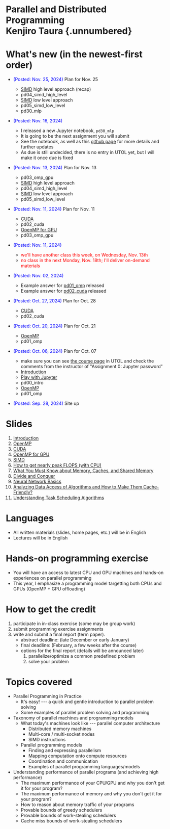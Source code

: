 <link rel="stylesheet" href="scripts/style.css">

# Parallel and Distributed Programming <br/> Kenjiro Taura {.unnumbered}

# What's new (in the newest-first order)

* <font color=blue>(Posted: Nov. 25, 2024)</font> Plan for Nov. 25
  * [SIMD](slides/simd.pdf) high level approach (recap)
  * pd04\_simd\_high\_level
  * [SIMD](slides/simd.pdf) low level approach
  * pd05\_simd\_low\_level
  * pd30\_mlp

* <font color=blue>(Posted: Nov. 16, 2024)</font> 
  * I released a new Jupyter notebook, `pd30_mlp`
  * It is going to be the next assignment you will submit  
  * See the notebook, as well as this [github page](https://github.com/taura/parallel-distributed-programming-code-2024/tree/main/30mlp) for more details and further updates
  * As due is still undecided, there is no entry in UTOL yet, but I will make it once due is fixed

* <font color=blue>(Posted: Nov. 13, 2024)</font> Plan for Nov. 13
  * pd03\_omp\_gpu
  * [SIMD](slides/simd.pdf) high level approach
  * pd04\_simd\_high\_level
  * [SIMD](slides/simd.pdf) low level approach
  * pd05\_simd\_low\_level

* <font color=blue>(Posted: Nov. 11, 2024)</font> Plan for Nov. 11
  * [CUDA](slides/cuda.pdf)
  * pd02\_cuda
  * [OpenMP for GPU](slides/openmp_gpu.pdf)
  * pd03\_omp\_gpu

* <font color=blue>(Posted: Nov. 11, 2024)</font>
  * <font color="red">we'll have another class this week, on Wednesday, Nov. 13th</font>
  * <font color="red">no class in the next Monday, Nov. 18th; I'll deliver on-demand materials</font>

* <font color=blue>(Posted: Nov. 02, 2024)</font> 
  * Example answer for [pd01\_omp](ans/pd01_omp/pd01_omp.sos.ans.html) released
  * Example answer for [pd02\_cuda](ans/pd02_cuda/pd02_cuda.sos.ans.html) released

* <font color=blue>(Posted: Oct. 27, 2024)</font> Plan for Oct. 28
  * [CUDA](slides/cuda.pdf)
  * pd02_cuda

* <font color=blue>(Posted: Oct. 20, 2024)</font> Plan for Oct. 21
  * [OpenMP](slides/openmp.pdf)
  * pd01_omp

* <font color=blue>(Posted: Oct. 06, 2024)</font> Plan for Oct. 07
  * make sure you can see [the course page](https://utol.ecc.u-tokyo.ac.jp/lms/course?idnumber=2024_4884_4840-1004_01) in UTOL and check the comments from the instructor of "Assignment 0: Jupyter password"
  * [Introduction](slides/intro.pdf)
  * [Play with Jupyter](https://taura.github.io/programming-languages/html/jupyter.html?lang=en)
  * pd00_intro
  * [OpenMP](slides/openmp.pdf)
  * pd01_omp
* <font color=blue>(Posted: Sep. 28, 2024)</font> Site up

# Slides

1. [Introduction](slides/intro.pdf)
1. [OpenMP](slides/openmp.pdf)
1. [CUDA](slides/cuda.pdf)
1. [OpenMP for GPU](slides/openmp_gpu.pdf)
1. [SIMD](slides/simd.pdf)
1. [How to get nearly peak FLOPS (with CPU)](slides/peak_cpu.pdf)
1. [What You Must Know about Memory, Caches, and Shared Memory](slides/memory.pdf)
1. [Divide and Conquer](slides/divide_and_conquer.pdf)
1. [Neural Network Basics](slides/nn.pdf)
1. [Analyzing Data Access of Algorithms and How to Make Them Cache-Friendly?](slides/cache.pdf)
1. [Understanding Task Scheduling Algorithms](slides/worksteal.pdf)

# Languages

* All written materials (slides, home pages, etc.) will be in English
* Lectures will be in English

# Hands-on programming exercise

* You will have an access to latest CPU and GPU machines and hands-on experiences on parallel programming
* This year, I emphasize a programming model targetting both CPUs and GPUs (OpenMP + GPU offloading)

# How to get the credit

1. participate in in-class exercise (some may be group work)
1. submit programming exercise assignments
1. write and submit a final report (term paper).
    * abstract deadline: (late December or early January)
    * final deadline: (February, a few weeks after the course)
    * options for the final report (details will be announced later)
      1. parallelize/optimize a common predefined problem
      1. solve your problem

# Topics covered

* Parallel Programming in Practice
  * It's easy! --- a quick and gentle introduction to parallel problem solving
  * Some examples of parallel problem solving and programming
* Taxonomy of parallel machines and programming models
  * What today's machines look like --- parallel computer architecture
    * Distributed memory machines
    * Multi-core / multi-socket nodes
    * SIMD instructions
  * Parallel programming models
    * Finding and expressing parallelism
    * Mapping computation onto compute resources
    * Coordination and communication
    * Examples of parallel programming languages/models
* Understanding performance of parallel programs (and achieving high performance)
  * The maximum performance of your CPU/GPU and why you don't get it for your program?
  * The maximum performance of memory and why you don't get it for your program?
  * How to reason about memory traffic of your programs
  * Provable bounds of greedy schedulers
  * Provable bounds of work-stealing schedulers
  * Cache miss bounds of work-stealing schedulers



